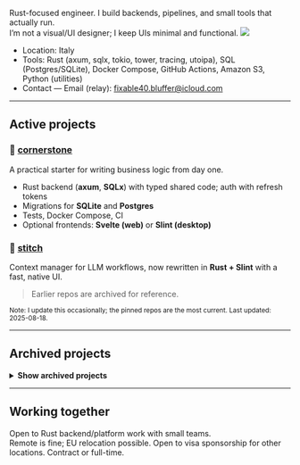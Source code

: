 Rust-focused engineer. I build backends, pipelines, and small tools that actually run.  
I’m not a visual/UI designer; I keep UIs minimal and functional. ![](https://hit.yhype.me/github/profile?user_id=60039721)

- Location: Italy
- Tools: Rust (axum, sqlx, tokio, tower, tracing, utoipa), SQL (Postgres/SQLite), Docker Compose, GitHub Actions, Amazon S3, Python (utilities)
- Contact — Email (relay): [fixable40.bluffer@icloud.com](mailto:fixable40.bluffer@icloud.com)

---

## Active projects

### 🧱 [cornerstone](https://github.com/gramistella/cornerstone)
A practical starter for writing business logic from day one.
- Rust backend (**axum**, **SQLx**) with typed shared code; auth with refresh tokens
- Migrations for **SQLite** and **Postgres**
- Tests, Docker Compose, CI
- Optional frontends: **Svelte (web)** or **Slint (desktop)**

### 🧵 [stitch](https://github.com/gramistella/stitch)
Context manager for LLM workflows, now rewritten in **Rust + Slint** with a fast, native UI.

> Earlier repos are archived for reference.

<sub>Note: I update this occasionally; the pinned repos are the most current. Last updated: 2025-08-18.</sub>

---

## Archived projects

<details>
  <summary><strong>Show archived projects</strong></summary>

### 🧵 [stitch-py](https://github.com/gramistella/stitch-py) (archived)
Original Python + Tkinter version of **Stitch**.
- Interactive tree view for selecting project files
- Filtering and exclusion controls
- Context generation for LLM workflows
- Superseded by the faster, native Rust + Slint rewrite

### 📸 [instagram-scraper-rs](https://github.com/gramistella/instagram-scraper-rs)
Adopted and modified an existing crate to support `repost_rusty`.
- Session management and request workflow
- Pagination and data extraction
- Error handling across API changes

### 🔁 [repost_rusty](https://github.com/gramistella/repost_rusty)
Rust-based reposting pipeline for Instagram Reels, coordinated via Discord.
- Scraping and media retrieval
- Database + Amazon S3
- Video handling and posting flow
- Scheduling and basic rate limiting
- Perceptual hashing to detect and avoid duplicate reels

### 🤖 [copbot_rs](https://github.com/gramistella/copbot_rs)
Rust rewrite of the `copbot_java` bot to learn Rust.
- Request/response handling
- Benchmarking and performance testing
- Early GUI experiments

### 🎓 [yes-u-public](https://github.com/gramistella/yes-u-public)
Erasmus project built with Flask.
- Models, forms, routes, templated pages, simple admin
- Built to be a straightforward working web app

### 🧪 [copbot_java](https://github.com/gramistella/copbot_java)
First large project.
- Multithreading and HTTP automation
- MySQL persistence
- Simple Swing control panel

</details>

---

## Working together
Open to Rust backend/platform work with small teams.  
Remote is fine; EU relocation possible. Open to visa sponsorship for other locations. Contract or full-time.

